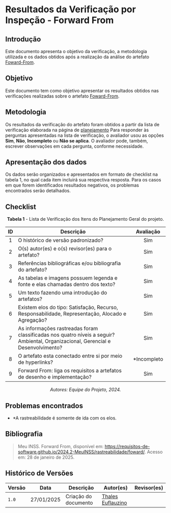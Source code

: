 # Resultados da Verificação por Inspeção - Forward From

## Introdução

Este documento apresenta o objetivo da verificação, a metodologia utilizada e os dados obtidos após a realização da análise do artefato [Foward-From](https://requisitos-de-software.github.io/2024.2-MeuINSS/rastreabilidade/foward/).

## Objetivo

Este documento tem como objetivo apresentar os resultados obtidos nas verificações realizadas sobre o artefato [Foward-From](https://requisitos-de-software.github.io/2024.2-MeuINSS/rastreabilidade/foward/).

## Metodologia

Os resultados da verificação do artefato foram obtidos a partir da lista de verificação elaborada na página de [planejamento](../entrega6/planej2-e6.md) Para responder às perguntas apresentadas na lista de verificação, o avaliador usou as opções **Sim**, **Não**, **Incompleto** ou **Não se aplica**. O avaliador pode, também, escrever observações em cada pergunta, conforme necessidade.

## Apresentação dos dados

Os dados serão organizados e apresentados em formato de checklist na tabela 1, no qual cada item incluirá sua respectiva resposta. Para os casos em que forem identificados resultados negativos, os problemas encontrados serão detalhados.

## Checklist

<center>

**Tabela 1** - Lista de Verificação dos Itens do Planejamento Geral do projeto.

|        ID        | Descrição                                                                                                           | Avaliação  |
| :--------------: | ------------------------------------------------------------------------------------------------------------------- | :--------: | 
| 1 | O histórico de versão padronizado? | Sim |
| 2 | O(s) autor(es) e o(s) revisor(es) para o artefato? | Sim |
| 3 | Referências bibliográficas e/ou bibliografia do artefato? | Sim |
| 4 | As tabelas e imagens possuem legenda e fonte e elas chamadas dentro dos texto? | Sim |
| 5 | Um texto fazendo uma introdução do artefatos? | Sim |
| 6 | Existem elos do tipo: Satisfação, Recurso, Responsabilidade, Representação, Alocado e Agregação? | Sim |
| 7 | As informações rastreadas foram classificadas nos quatro níveis a seguir? Ambiental, Organizacional, Gerencial e Desenvolvimento? | Sim |
| 8 | O artefato esta conectado entre si por meio de hyperlinks? | *Incompleto |
| 9 | Forward From: liga os requisitos a artefatos de desenho e implementação? | Sim |


_Autores: Equipe do Projeto, 2024._

</center>

## Problemas encontrados

- *A rastreabilidade é somente de ida com os elos.

## Bibliografia

> Meu INSS. Forward From, disponível em: https://requisitos-de-software.github.io/2024.2-MeuINSS/rastreabilidade/foward/. Acesso em: 28 de janeiro de 2025.

## Histórico de Versões

| Versão  | Data | Descrição | Autor(es) | Revisor(es) |
| -------- | ------ | ------ | ---------- | ---------- |
| `1.0` | 27/01/2025 | Criação do documento  | [Thales Euflauzino](https://github.com/thaleseuflauzino) |  |
